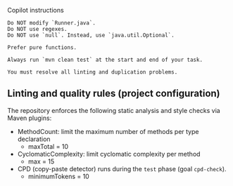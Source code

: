 Copilot instructions

```instructions
Do NOT modify `Runner.java`.
Do NOT use regexes.
Do NOT use `null`. Instead, use `java.util.Optional`.

Prefer pure functions.

Always run `mvn clean test` at the start and end of your task.

You must resolve all linting and duplication problems.
```

## Linting and quality rules (project configuration)

The repository enforces the following static analysis and style checks via Maven plugins:
  - MethodCount: limit the maximum number of methods per type declaration
    - maxTotal = 10
  - CyclomaticComplexity: limit cyclomatic complexity per method
    - max = 15
  - CPD (copy-paste detector) runs during the `test` phase (goal `cpd-check`).
    - minimumTokens = 10